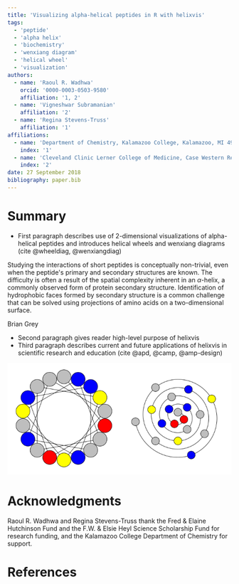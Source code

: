 ```yaml
---
title: 'Visualizing alpha-helical peptides in R with helixvis'
tags:
  - 'peptide'
  - 'alpha helix'
  - 'biochemistry'
  - 'wenxiang diagram'
  - 'helical wheel'
  - 'visualization'
authors:
  - name: 'Raoul R. Wadhwa'
    orcid: '0000-0003-0503-9580'
    affiliation: '1, 2'
  - name: 'Vigneshwar Subramanian'
    affiliation: '2'
  - name: 'Regina Stevens-Truss'
    affiliation: '1'
affiliations:
  - name: 'Department of Chemistry, Kalamazoo College, Kalamazoo, MI 49006, USA'
    index: '1'
  - name: 'Cleveland Clinic Lerner College of Medicine, Case Western Reserve University, Cleveland, OH 44195, USA'
    index: '2'
date: 27 September 2018
bibliography: paper.bib
---
```


# Summary

- First paragraph describes use of 2-dimensional visualizations of alpha-helical peptides and introduces helical wheels and wenxiang diagrams (cite @wheeldiag, @wenxiangdiag)

Studying the interactions of short peptides is conceptually non-trivial, even when the peptide's primary and secondary structures are known.
The difficulty is often a result of the spatial complexity inherent in an $\alpha$-helix, a commonly observed form of protein secondary structure.
Identification of hydrophobic faces formed by secondary structure is a common challenge that can be solved using projections of amino acids on a two-dimensional surface.

Brian Grey


- Second paragraph gives reader high-level purpose of helixvis
- Third paragraph describes current and future applications of helixvis in scientific research and education (cite @apd, @camp, @amp-design)

![*Two-dimensional visualizations of an alpha-helical oligopeptide.* Left: helical wheel, particularly useful for identifying hydrophobic faces formed by secondary structure. Right: wenxiang diagram, visually incorporates amino acid order lost in helical wheels at the cost of a less intuitive visualization.](helices.png)

# Acknowledgments

Raoul R. Wadhwa and Regina Stevens-Truss thank the Fred & Elaine Hutchinson Fund and the F.W. & Elsie Heyl Science Scholarship Fund for research funding, and the Kalamazoo College Department of Chemistry for support.

# References
